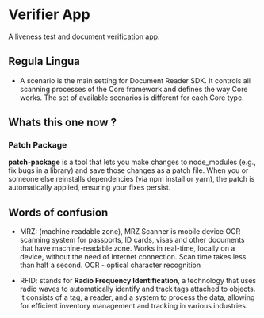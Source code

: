 # Verifier App

A liveness test and document verification app.

## Regula Lingua

- A scenario is the main setting for Document Reader SDK. It controls all scanning processes of the Core framework and defines the way Core works. The set of available scenarios is different for each Core type.

## Whats this one now ?

### Patch Package

**patch-package** is a tool that lets you make changes to node_modules (e.g., fix bugs in a library) and save those changes as a patch file. When you or someone else reinstalls dependencies (via npm install or yarn), the patch is automatically applied, ensuring your fixes persist.

## Words of confusion

- MRZ: (machine readable zone), MRZ Scanner is mobile device OCR scanning system for passports, ID cards, visas and other documents that have machine-readable zone. Works in real-time, locally on a device, without the need of internet connection. Scan time takes less than half a second. OCR - optical character recognition

- RFID: stands for **Radio Frequency Identification**, a technology that uses radio waves to automatically identify and track tags attached to objects. It consists of a tag, a reader, and a system to process the data, allowing for efficient inventory management and tracking in various industries.
